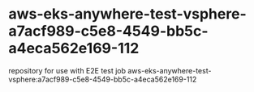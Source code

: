 # aws-eks-anywhere-test-vsphere-a7acf989-c5e8-4549-bb5c-a4eca562e169-112
repository for use with E2E test job aws-eks-anywhere-test-vsphere:a7acf989-c5e8-4549-bb5c-a4eca562e169-112
